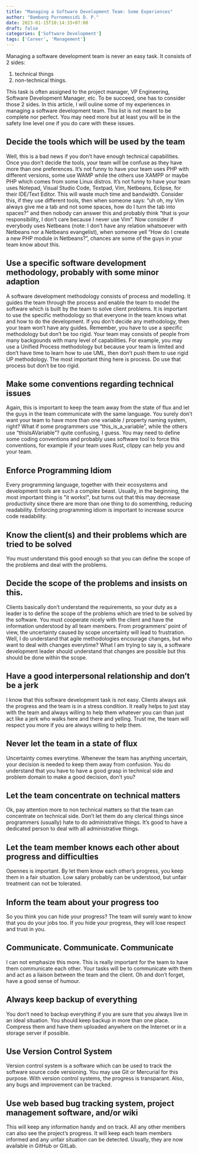 ```yaml
---
title: "Managing a Software Development Team: Some Experiences"
author: "Bambang Purnomosidi D. P."
date: 2023-01-15T10:14:33+07:00
draft: false
categories: ['Software Development']
tags: ['Career', 'Management']
---
```


Managing a software development team is never an easy task. It consists of 2 sides: 

1. technical things
2. non-technical things. 

This task is often assigned to the project manager, VP Engineering, Software Development Manager, etc. To be succeed, one has to consider those 2 sides. In this article, I will ouline some of my experiences in managing a software development team. This list is not meant to be complete nor perfect. You may need more but at least you will be in the safety line level one if you do care with these issues.

## Decide the tools which will be used by the team

Well, this is a bad news if you don’t have enough technical capabilities. Once you don’t decide the tools, your team will be confuse as they have more than one preferences. It’s not funny to have your team uses PHP with different versions, some use WAMP while the others use XAMPP or maybe PHP which comes from some Linux distros. It’s not funny to have your team uses Notepad, Visual Studio Code, Textpad, Vim, Netbeans, Eclipse, for their IDE/Text Editor. This will waste much time and bandwidth. Consider this, if they use different tools, then when someone says: “uh oh, my Vim always give me a tab and not some spaces, how do I turn the tab into spaces?” and then nobody can answer this and probably think “that is your responsibility, I don’t care because I never use Vim”. Now consider if everybody uses Netbeans (note: I don’t have any relation whatsoever with Netbeans nor a Netbeans evangelist), when someone yell “How do I create a new PHP module in Netbeans?”, chances are some of the guys in your team know about this.

## Use a specific software development methodology, probably with some minor adaption

A software development methodology consists of process and modelling. It guides the team through the process and enable the team to model the software which is built by the team to solve client problems. It is important to use the specific methodology so that everyone in the team knows what and how to do the development. If you don’t decide any methodology, then your team won’t have any guides. Remember, you have to use a specific methodology but don’t be too rigid. Your team may consists of people from many backgounds with many level of capabilities. For example, you may use a Unified Process methodology but because your team is limited and don’t have time to learn how to use UML, then don’t push them to use rigid UP methodology. The most important thing here is process. Do use that process but don’t be too rigid.

## Make some conventions regarding technical issues

Again, this is important to keep the team away from the state of flux and let the guys in the team communicate with the same language. You surely don’t want your team to have more than one variable / property naming system, right? What if some programmers use “this_is_a_variable”, while the others use “thisIsAVariable”? quite confusing, I guess. You may need to define some coding conventions and probably uses software tool to force this conventions, for example if your team uses Rust, clippy can help you and your team.

## Enforce Programming Idiom 

Every programming language, together with their ecosystems and development tools are such a complex beast. Usually, in the beginning, the most important thing is "it works!", but turns out that this may decrease productivity since there are more than one thing to do somenthing, reducing readability. Enforcing programming idiom is important to increase source code readability. 

## Know the client(s) and their problems which are tried to be solved

You must understand this good enough so that you can define the scope of the problems and deal with the problems.

## Decide the scope of the problems and insists on this.

Clients basically don’t understand the requirements, so your duty as a leader is to define the scope of the problems which are tried to be solved by the software. You must cooperate nicely with the client and have the information understood by all team members. From programmers’ point of view, the uncertainty caused by scope uncertainty will lead to frustration. Well, I do understand that agile methodologies encourage changes, but who want to deal with changes everytime? What I am trying to say is, a software development leader should understand that changes are possible but this should be done within the scope.

## Have a good interpersonal relationship and don’t be a jerk

I know that this software development task is not easy. Clients always ask the progress and the team is in a stress condition. It really helps to just stay with the team and always willing to help them whatever you can than just act like a jerk who walks here and there and yelling. Trust me, the team will respect you more if you are always willing to help them.

## Never let the team in a state of flux

Uncertainty comes everytime. Whenever the team has anything uncertain, your decision is needed to keep them away from confusion. You do understand that you have to have a good grasp in technical side and problem domain to make a good decision, don’t you?

## Let the team concentrate on technical matters

Ok, pay attention more to non technical matters so that the team can concentrate on technical side. Don’t let them do any clerical things since programmers (usually) hate to do administrative things. It’s good to have a dedicated person to deal with all administrative things.

## Let the team member knows each other about progress and difficulties

Opennes is important. By let them know each other’s progress, you keep them in a fair situation. Low salary probably can be understood, but unfair treatment can not be tolerated.

## Inform the team about your progress too

So you think you can hide your progress? The team will surely want to know that you do your jobs too. If you hide your progress, they will lose respect and trust in you.

## Communicate. Communicate. Communicate

I can not emphasize this more. This is really important for the team to have them communicate each other. Your tasks will be to communicate with them and act as a liaison between the team and the client. Oh and don’t forget, have a good sense of humour.

## Always keep backup of everything

You don’t need to backup everything if you are sure that you always live in an ideal situation. You should keep backup in more than one place. Compress them and have them uploaded anywhere on the Internet or in a storage server if possible.

## Use Version Control System

Version control system is a software which can be used to track the software source code versioning. You may use Git or Mercurial for this purpose. With version control systems, the progress is transparant. Also, any bugs and improvement can be tracked.

## Use web based bug tracking system, project management software, and/or wiki

This will keep any information handy and on track. All any other members can also see the project’s progress. It will keep each team members informed and any unfair situation can be detected. Usually, they are now available in GitHub or GitLab.
